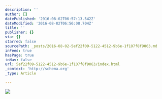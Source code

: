 ```yaml
---
description: ''
author: []
datePublished: '2016-08-02T06:57:13.542Z'
dateModified: '2016-08-02T06:56:08.704Z'
title: ''
publisher: {}
via: {}
starred: false
sourcePath: _posts/2016-08-02-5ef22f09-5122-4512-9b6e-1f107f8f9063.md
inFeed: true
hasPage: true
inNav: false
url: 5ef22f09-5122-4512-9b6e-1f107f8f9063/index.html
_context: 'http://schema.org'
_type: Article

---
```

![](https://the-grid-user-content.s3-us-west-2.amazonaws.com/4e34a0f6-7b43-4444-a190-708cd66cde8b.jpg)
